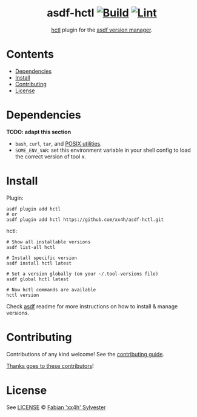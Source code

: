 <div align="center">

# asdf-hctl [![Build](https://github.com/xx4h/asdf-hctl/actions/workflows/build.yml/badge.svg)](https://github.com/xx4h/asdf-hctl/actions/workflows/build.yml) [![Lint](https://github.com/xx4h/asdf-hctl/actions/workflows/lint.yml/badge.svg)](https://github.com/xx4h/asdf-hctl/actions/workflows/lint.yml)

[hctl](https://github.com/xx4h/hctl) plugin for the [asdf version manager](https://asdf-vm.com).

</div>

# Contents

- [Dependencies](#dependencies)
- [Install](#install)
- [Contributing](#contributing)
- [License](#license)

# Dependencies

**TODO: adapt this section**

- `bash`, `curl`, `tar`, and [POSIX utilities](https://pubs.opengroup.org/onlinepubs/9699919799/idx/utilities.html).
- `SOME_ENV_VAR`: set this environment variable in your shell config to load the correct version of tool x.

# Install

Plugin:

```shell
asdf plugin add hctl
# or
asdf plugin add hctl https://github.com/xx4h/asdf-hctl.git
```

hctl:

```shell
# Show all installable versions
asdf list-all hctl

# Install specific version
asdf install hctl latest

# Set a version globally (on your ~/.tool-versions file)
asdf global hctl latest

# Now hctl commands are available
hctl version
```

Check [asdf](https://github.com/asdf-vm/asdf) readme for more instructions on how to
install & manage versions.

# Contributing

Contributions of any kind welcome! See the [contributing guide](contributing.md).

[Thanks goes to these contributors](https://github.com/xx4h/asdf-hctl/graphs/contributors)!

# License

See [LICENSE](LICENSE) © [Fabian 'xx4h' Sylvester](https://github.com/xx4h/)
